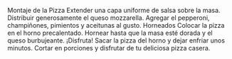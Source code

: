 Montaje de la Pizza
Extender una capa uniforme de salsa sobre la masa.
Distribuir generosamente el queso mozzarella.
Agregar el pepperoni, champiñones, pimientos y aceitunas al gusto.
Horneados
Colocar la pizza en el horno precalentado.
Hornear hasta que la masa esté dorada y el queso burbujeante.
¡Disfruta!
Sacar la pizza del horno y dejar enfriar unos minutos.
Cortar en porciones y disfrutar de tu deliciosa pizza casera.

